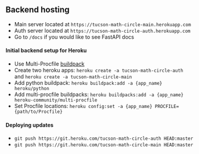 ## Backend hosting
- Main server located at `https://tucson-math-circle-main.herokuapp.com`
- Auth server located at `https://tucson-math-circle-auth.herokuapp.com`
- Go to `/docs` if you would like to see FastAPI docs 

#### Initial backend setup for Heroku
- Use Multi-Procfile [buildpack](https://elements.heroku.com/buildpacks/heroku/heroku-buildpack-multi-procfile)
- Create two heroku apps: `heroku create -a tucson-math-circle-auth` and `heroku create -a tucson-math-circle-main`
- Add python buildpack: `heroku buildpack:add -a {app_name} heroku/python`
- Add multi-procfile buildpacks: `heroku buildpacks:add -a {app_name} heroku-community/multi-procfile`
- Set Procfile locations: `heroku config:set -a {app_name} PROCFILE={path/to/Procfile}`


#### Deploying updates
- `git push https://git.heroku.com/tucson-math-circle-auth HEAD:master`
- `git push https://git.heroku.com/tucson-math-circle-main HEAD:master`

